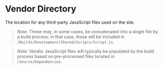 # Vendor Directory

The location for any third-party JavaScript files used on the site.

> *Note:* These *may*, in some cases, be concatenated into a single file by a build process; in that case, these will be included in `/Builds/Development/Shared/Scripts/Script.js`.

> *Note:* Vendor JavaScript files will typically be populated by the build process based on pre-processed files located in `/Source/Dependencies`.